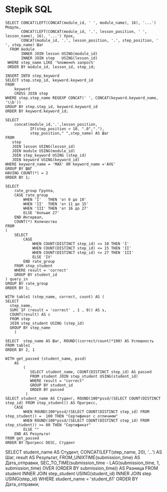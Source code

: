 # Stepik SQL

```
SELECT CONCAT(LEFT(CONCAT(module_id, ' ', module_name), 16), '...') Модуль,
       CONCAT(LEFT(CONCAT(module_id, '.', lesson_position, ' ', lesson_name), 16), '...') Урок,
       CONCAT(module_id, '.', lesson_position, '.', step_position, ' ', step_name) Шаг
  FROM module
       INNER JOIN lesson USING(module_id)
       INNER JOIN step   USING(lesson_id)
 WHERE step_name LIKE '%ложенн% запрос%'
 ORDER BY module_id, lesson_id, step_id;
```


```
INSERT INTO step_keyword
SELECT step.step_id, keyword.keyword_id 
FROM 
    keyword
    CROSS JOIN step
WHERE step.step_name REGEXP CONCAT(' ', CONCAT(keyword.keyword_name, '\\b'))
GROUP BY step.step_id, keyword.keyword_id
ORDER BY keyword.keyword_id;
```

```
SELECT 
    concat(module_id,'.',lesson_position,
           IF(step_position < 10, ".0","."),
           step_position," ",step_name) AS Шаг
FROM
   step
   JOIN lesson USING(lesson_id)
   JOIN module USING(module_id)
   JOIN step_keyword USING (step_id)
   JOIN keyword USING(keyword_id)
WHERE keyword_name = 'MAX' OR keyword_name ='AVG'
GROUP BY ШАГ
HAVING COUNT(*) = 2
ORDER BY 1;
```


```
SELECT
    rate_group Группа, 
    CASE rate_group
        WHEN 'I'   THEN 'от 0 до 10'
        WHEN 'II'  THEN 'от 11 до 15'
        WHEN 'III' THEN 'от 16 до 27'
        ELSE 'больше 27'
    END Интервал,
    COUNT(*) Количество
FROM
(
    SELECT 
        CASE
            WHEN COUNT(DISTINCT step_id) <= 10 THEN 'I'
            WHEN COUNT(DISTINCT step_id) <= 15 THEN 'II'
            WHEN COUNT(DISTINCT step_id) <= 27 THEN 'III'
            ELSE 'IV'
        END rate_group
    FROM step_student
    WHERE result = 'correct'
    GROUP BY student_id
) query_in
GROUP BY rate_group
ORDER BY 1;
```


```
WITH table1 (step_name, correct, count) AS (   
SELECT 
  step_name, 
  SUM( IF (result = 'correct' , 1 , 0)) AS s, 
  COUNT(result) AS c
  FROM step 
  JOIN step_student USING (step_id)
  GROUP BY step_name
    )

SELECT  step_name AS Шаг, ROUND((correct/count)*100) AS Успешность
FROM table1
ORDER BY 2, 1
```
```
WITH get_passed (student_name, pssd)
    AS
        (
           SELECT student_name, COUNT(DISTINCT step_id) AS passed
           FROM student JOIN step_student USING(student_id)
           WHERE result = "correct"
           GROUP BY student_id
           ORDER BY passed
         )
SELECT student_name AS Студент, ROUND(100*pssd/(SELECT COUNT(DISTINCT step_id) FROM step_student)) AS Прогресс,
    CASE
        WHEN ROUND(100*pssd/(SELECT COUNT(DISTINCT step_id) FROM step_student)) =  100 THEN "Сертификат с отличием"
        WHEN ROUND(100*pssd/(SELECT COUNT(DISTINCT step_id) FROM step_student)) >= 80 THEN "Сертификат"
        ELSE ""
    END AS Результат
FROM get_passed
ORDER BY Прогресс DESC, Студент
```


SELECT student_name AS Студент, 
    CONCAT(LEFT(step_name, 20), '...') AS Шаг, 
    result AS Результат, 
    FROM_UNIXTIME(submission_time) AS Дата_отправки,
    SEC_TO_TIME(submission_time - LAG(submission_time, 1, submission_time) OVER (ORDER BY submission_time)) AS Разница
FROM student
    INNER JOIN step_student USING(student_id)
    INNER JOIN step USING(step_id)
WHERE student_name = 'student_61'
ORDER BY Дата_отправки;








